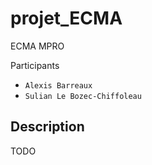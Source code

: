 # projet_ECMA
ECMA MPRO

Participants
- `Alexis Barreaux`
- `Sulian Le Bozec-Chiffoleau`

## Description

TODO